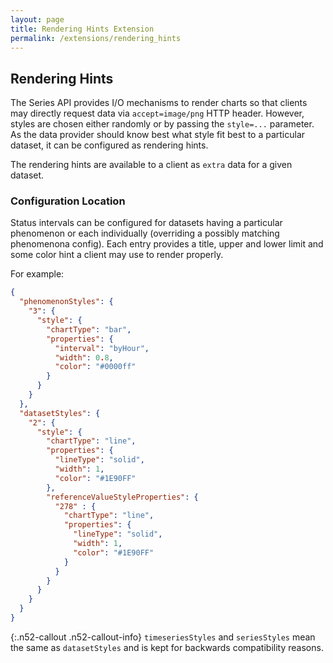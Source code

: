 ```yaml
---
layout: page
title: Rendering Hints Extension
permalink: /extensions/rendering_hints
---
```


## Rendering Hints

The Series API provides I/O mechanisms to render charts so that clients may directly request
data via `accept=image/png` HTTP header. However, styles are chosen either randomly or by 
passing the `style=...` parameter. As the data provider should know best what style fit best
to a particular dataset, it can be configured as rendering hints. 


The rendering hints are available to a client as `extra` data for a given dataset. 

### Configuration Location

Status intervals can be configured for datasets having a particular phenomenon or each individually 
(overriding a possibly matching phenomenona config). Each entry provides a title, upper and lower
limit and some color hint a client may use to render properly.

For example:

```json
{
  "phenomenonStyles": {
    "3": {
      "style": {
        "chartType": "bar",
        "properties": {
          "interval": "byHour",
          "width": 0.8,
          "color": "#0000ff"
        }
      }
    }
  },
  "datasetStyles": {
    "2": {
      "style": {
        "chartType": "line",
        "properties": {
          "lineType": "solid",
          "width": 1,
          "color": "#1E90FF"
        },
        "referenceValueStyleProperties": {
          "278" : {
            "chartType": "line",
            "properties": {
              "lineType": "solid",
              "width": 1,
              "color": "#1E90FF"
            }
          }
        }
      }
    }
  }
}
```

{:.n52-callout .n52-callout-info}
`timeseriesStyles` and `seriesStyles` mean the same as `datasetStyles` and is kept 
for backwards compatibility reasons.
